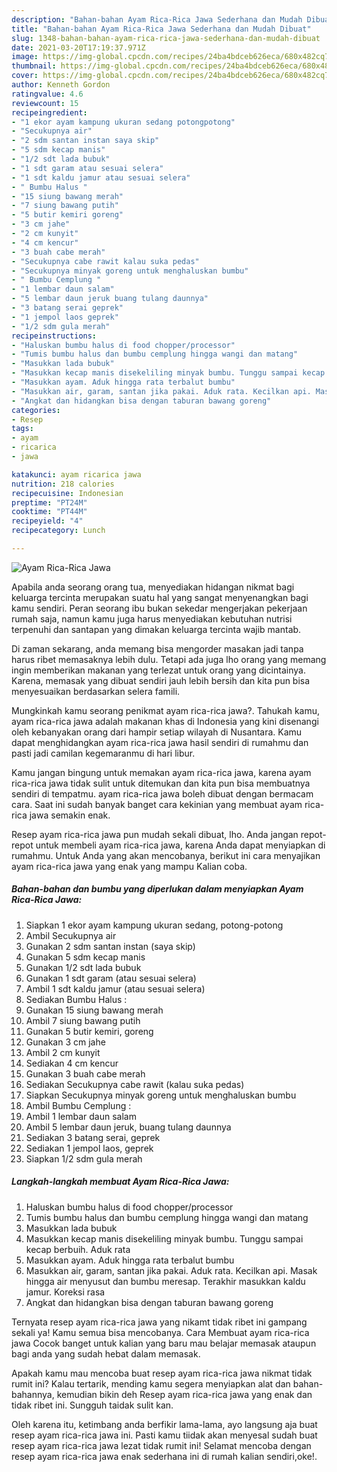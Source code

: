 ```yaml
---
description: "Bahan-bahan Ayam Rica-Rica Jawa Sederhana dan Mudah Dibuat"
title: "Bahan-bahan Ayam Rica-Rica Jawa Sederhana dan Mudah Dibuat"
slug: 1348-bahan-bahan-ayam-rica-rica-jawa-sederhana-dan-mudah-dibuat
date: 2021-03-20T17:19:37.971Z
image: https://img-global.cpcdn.com/recipes/24ba4bdceb626eca/680x482cq70/ayam-rica-rica-jawa-foto-resep-utama.jpg
thumbnail: https://img-global.cpcdn.com/recipes/24ba4bdceb626eca/680x482cq70/ayam-rica-rica-jawa-foto-resep-utama.jpg
cover: https://img-global.cpcdn.com/recipes/24ba4bdceb626eca/680x482cq70/ayam-rica-rica-jawa-foto-resep-utama.jpg
author: Kenneth Gordon
ratingvalue: 4.6
reviewcount: 15
recipeingredient:
- "1 ekor ayam kampung ukuran sedang potongpotong"
- "Secukupnya air"
- "2 sdm santan instan saya skip"
- "5 sdm kecap manis"
- "1/2 sdt lada bubuk"
- "1 sdt garam atau sesuai selera"
- "1 sdt kaldu jamur atau sesuai selera"
- " Bumbu Halus "
- "15 siung bawang merah"
- "7 siung bawang putih"
- "5 butir kemiri goreng"
- "3 cm jahe"
- "2 cm kunyit"
- "4 cm kencur"
- "3 buah cabe merah"
- "Secukupnya cabe rawit kalau suka pedas"
- "Secukupnya minyak goreng untuk menghaluskan bumbu"
- " Bumbu Cemplung "
- "1 lembar daun salam"
- "5 lembar daun jeruk buang tulang daunnya"
- "3 batang serai geprek"
- "1 jempol laos geprek"
- "1/2 sdm gula merah"
recipeinstructions:
- "Haluskan bumbu halus di food chopper/processor"
- "Tumis bumbu halus dan bumbu cemplung hingga wangi dan matang"
- "Masukkan lada bubuk"
- "Masukkan kecap manis disekeliling minyak bumbu. Tunggu sampai kecap berbuih. Aduk rata"
- "Masukkan ayam. Aduk hingga rata terbalut bumbu"
- "Masukkan air, garam, santan jika pakai. Aduk rata. Kecilkan api. Masak hingga air menyusut dan bumbu meresap. Terakhir masukkan kaldu jamur. Koreksi rasa"
- "Angkat dan hidangkan bisa dengan taburan bawang goreng"
categories:
- Resep
tags:
- ayam
- ricarica
- jawa

katakunci: ayam ricarica jawa 
nutrition: 218 calories
recipecuisine: Indonesian
preptime: "PT24M"
cooktime: "PT44M"
recipeyield: "4"
recipecategory: Lunch

---
```



![Ayam Rica-Rica Jawa](https://img-global.cpcdn.com/recipes/24ba4bdceb626eca/680x482cq70/ayam-rica-rica-jawa-foto-resep-utama.jpg)

Apabila anda seorang orang tua, menyediakan hidangan nikmat bagi keluarga tercinta merupakan suatu hal yang sangat menyenangkan bagi kamu sendiri. Peran seorang ibu bukan sekedar mengerjakan pekerjaan rumah saja, namun kamu juga harus menyediakan kebutuhan nutrisi terpenuhi dan santapan yang dimakan keluarga tercinta wajib mantab.

Di zaman  sekarang, anda memang bisa mengorder masakan jadi tanpa harus ribet memasaknya lebih dulu. Tetapi ada juga lho orang yang memang ingin memberikan makanan yang terlezat untuk orang yang dicintainya. Karena, memasak yang dibuat sendiri jauh lebih bersih dan kita pun bisa menyesuaikan berdasarkan selera famili. 



Mungkinkah kamu seorang penikmat ayam rica-rica jawa?. Tahukah kamu, ayam rica-rica jawa adalah makanan khas di Indonesia yang kini disenangi oleh kebanyakan orang dari hampir setiap wilayah di Nusantara. Kamu dapat menghidangkan ayam rica-rica jawa hasil sendiri di rumahmu dan pasti jadi camilan kegemaranmu di hari libur.

Kamu jangan bingung untuk memakan ayam rica-rica jawa, karena ayam rica-rica jawa tidak sulit untuk ditemukan dan kita pun bisa membuatnya sendiri di tempatmu. ayam rica-rica jawa boleh dibuat dengan bermacam cara. Saat ini sudah banyak banget cara kekinian yang membuat ayam rica-rica jawa semakin enak.

Resep ayam rica-rica jawa pun mudah sekali dibuat, lho. Anda jangan repot-repot untuk membeli ayam rica-rica jawa, karena Anda dapat menyiapkan di rumahmu. Untuk Anda yang akan mencobanya, berikut ini cara menyajikan ayam rica-rica jawa yang enak yang mampu Kalian coba.

<!--inarticleads1-->

##### Bahan-bahan dan bumbu yang diperlukan dalam menyiapkan Ayam Rica-Rica Jawa:

1. Siapkan 1 ekor ayam kampung ukuran sedang, potong-potong
1. Ambil Secukupnya air
1. Gunakan 2 sdm santan instan (saya skip)
1. Gunakan 5 sdm kecap manis
1. Gunakan 1/2 sdt lada bubuk
1. Gunakan 1 sdt garam (atau sesuai selera)
1. Ambil 1 sdt kaldu jamur (atau sesuai selera)
1. Sediakan  Bumbu Halus :
1. Gunakan 15 siung bawang merah
1. Ambil 7 siung bawang putih
1. Gunakan 5 butir kemiri, goreng
1. Gunakan 3 cm jahe
1. Ambil 2 cm kunyit
1. Sediakan 4 cm kencur
1. Gunakan 3 buah cabe merah
1. Sediakan Secukupnya cabe rawit (kalau suka pedas)
1. Siapkan Secukupnya minyak goreng untuk menghaluskan bumbu
1. Ambil  Bumbu Cemplung :
1. Ambil 1 lembar daun salam
1. Ambil 5 lembar daun jeruk, buang tulang daunnya
1. Sediakan 3 batang serai, geprek
1. Sediakan 1 jempol laos, geprek
1. Siapkan 1/2 sdm gula merah




<!--inarticleads2-->

##### Langkah-langkah membuat Ayam Rica-Rica Jawa:

1. Haluskan bumbu halus di food chopper/processor
1. Tumis bumbu halus dan bumbu cemplung hingga wangi dan matang
1. Masukkan lada bubuk
1. Masukkan kecap manis disekeliling minyak bumbu. Tunggu sampai kecap berbuih. Aduk rata
1. Masukkan ayam. Aduk hingga rata terbalut bumbu
1. Masukkan air, garam, santan jika pakai. Aduk rata. Kecilkan api. Masak hingga air menyusut dan bumbu meresap. Terakhir masukkan kaldu jamur. Koreksi rasa
1. Angkat dan hidangkan bisa dengan taburan bawang goreng




Ternyata resep ayam rica-rica jawa yang nikamt tidak ribet ini gampang sekali ya! Kamu semua bisa mencobanya. Cara Membuat ayam rica-rica jawa Cocok banget untuk kalian yang baru mau belajar memasak ataupun bagi anda yang sudah hebat dalam memasak.

Apakah kamu mau mencoba buat resep ayam rica-rica jawa nikmat tidak rumit ini? Kalau tertarik, mending kamu segera menyiapkan alat dan bahan-bahannya, kemudian bikin deh Resep ayam rica-rica jawa yang enak dan tidak ribet ini. Sungguh taidak sulit kan. 

Oleh karena itu, ketimbang anda berfikir lama-lama, ayo langsung aja buat resep ayam rica-rica jawa ini. Pasti kamu tiidak akan menyesal sudah buat resep ayam rica-rica jawa lezat tidak rumit ini! Selamat mencoba dengan resep ayam rica-rica jawa enak sederhana ini di rumah kalian sendiri,oke!.

